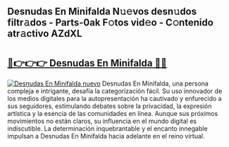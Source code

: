 ## Desnudas En Minifalda N𝚞𝚎vos desn𝚞dos filtr𝚊dos - Parts-0ak F𝚘tos vid𝚎o - C𝚘ntenido atr𝚊ctivo AZdXL

# <h2><a href="http://mbayb5j.tromn.icu/?c=Desnudas+En+Minifalda">🔗👉👉👉 Desnudas En Minifalda 🔗🔗</a></h2>

[![Desnudas En Minifalda nuevo](https://i.imgur.com/pEAQMta.gif)](http://mbayb5j.tromn.icu/?c=Desnudas+En+Minifalda)
Desnudas En Minifalda, una persona compleja e intrigante, desafía la categorización fácil. Su uso innovador de los medios digitales para la autopresentación ha cautivado y enfurecido a sus seguidores, estimulando debates sobre la privacidad, la expresión artística y la esencia de las comunidades en línea. Aunque sus próximos movimientos no están claros, su influencia en el mundo digital es indiscutible. La determinación inquebrantable y el encanto innegable impulsan a Desnudas En Minifalda hacia adelante en el reino virtual.
